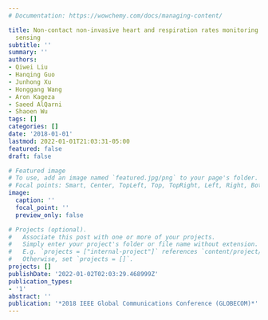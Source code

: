 ```yaml
---
# Documentation: https://wowchemy.com/docs/managing-content/

title: Non-contact non-invasive heart and respiration rates monitoring with MIMO radar
  sensing
subtitle: ''
summary: ''
authors:
- Qiwei Liu
- Hanqing Guo
- Junhong Xu
- Honggang Wang
- Aron Kageza
- Saeed AlQarni
- Shaoen Wu
tags: []
categories: []
date: '2018-01-01'
lastmod: 2022-01-01T21:03:31-05:00
featured: false
draft: false

# Featured image
# To use, add an image named `featured.jpg/png` to your page's folder.
# Focal points: Smart, Center, TopLeft, Top, TopRight, Left, Right, BottomLeft, Bottom, BottomRight.
image:
  caption: ''
  focal_point: ''
  preview_only: false

# Projects (optional).
#   Associate this post with one or more of your projects.
#   Simply enter your project's folder or file name without extension.
#   E.g. `projects = ["internal-project"]` references `content/project/deep-learning/index.md`.
#   Otherwise, set `projects = []`.
projects: []
publishDate: '2022-01-02T02:03:29.468999Z'
publication_types:
- '1'
abstract: ''
publication: '*2018 IEEE Global Communications Conference (GLOBECOM)*'
---
```

